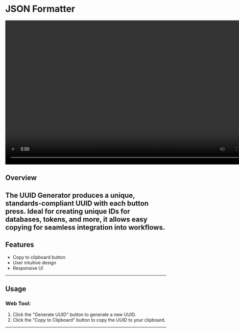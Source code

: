 # JSON Formatter

<div style="text-align: center;">
  <video width="800" height="450" controls style="display: block; margin: auto;">
    <source src="media/uuid-generator.mp4" type="video/mp4">
    Your browser does not support the video tag.
  </video>
</div>




## Overview
The UUID Generator produces a unique, standards-compliant UUID with each button press. Ideal for creating unique IDs for databases, tokens, and more, it allows easy copying for seamless integration into workflows.
---

## Features
- Copy to clipboard button
- User intuitive design
- Responsive UI
---

## Usage

### Web Tool:
1. Click the "Generate UUID" button to generate a new UUID.
2. Click the "Copy to Clipboard" button to copy the UUID to your clipboard.
---